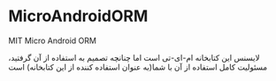 # MicroAndroidORM
MIT Micro Android ORM

لایسنس این کتابخانه ام-ای-تی است اما چنانچه تصمیم به استفاده از آن گرفتید، مسئولیت کامل استفاده از آن با شما(به عنوان استفاده کننده از این کتابخانه) است